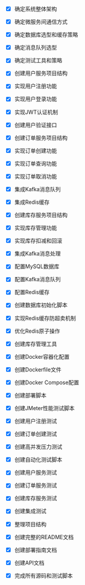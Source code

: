 - [x] 确定系统整体架构
- [x] 确定微服务间通信方式
- [x] 确定数据库选型和缓存策略
- [x] 确定消息队列选型
- [x] 确定测试工具和策略
- [x] 创建用户服务项目结构
- [x] 实现用户注册功能
- [x] 实现用户登录功能
- [x] 实现JWT认证机制
- [x] 创建用户验证接口
- [x] 创建订单服务项目结构
- [x] 实现订单创建功能
- [x] 实现订单查询功能
- [x] 实现订单取消功能
- [x] 集成Kafka消息队列
- [x] 集成Redis缓存
- [x] 创建库存服务项目结构
- [x] 实现库存管理功能
- [x] 实现库存扣减和回滚
- [x] 集成Kafka消息处理
- [x] 配置MySQL数据库
- [x] 配置Kafka消息队列
- [x] 配置Redis缓存
- [x] 创建数据库初始化脚本
- [x] 实现Redis缓存防超卖机制
- [x] 优化Redis原子操作
- [x] 创建库存管理工具
- [x] 创建Docker容器化配置
- [x] 创建Dockerfile文件
- [x] 创建Docker Compose配置
- [x] 创建部署脚本
- [x] 创建JMeter性能测试脚本
- [x] 创建用户注册测试
- [x] 创建订单创建测试
- [x] 创建高并发压力测试
- [x] 创建自动化测试脚本
- [x] 创建用户服务测试
- [x] 创建订单服务测试
- [x] 创建库存服务测试
- [x] 创建集成测试
- [x] 整理项目结构
- [x] 创建完整的README文档
- [x] 创建部署指南文档
- [x] 创建API文档
- [x] 完成所有源码和测试脚本

